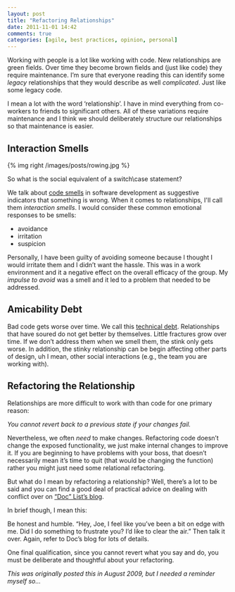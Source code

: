 ```yaml
---
layout: post
title: "Refactoring Relationships"
date: 2011-11-01 14:42
comments: true
categories: [agile, best practices, opinion, personal]
---
```


Working with people is a lot like working with code. New relationships are green fields. Over time they become brown fields and (just like code) they require maintenance. I’m sure that everyone reading this can identify some _legacy_ relationships that they would describe as well _complicated_. Just like some legacy code.

<!-- more -->

I mean a lot with the word ‘relationship’. I have in mind everything from co-workers to friends to significant others. All of these variations require maintenance and I think we should deliberately structure our relationships so that maintenance is easier.

## Interaction Smells

{% img right /images/posts/rowing.jpg %}

So what is the social equivalent of a switch\case statement?

We talk about [code smells](http://en.wikipedia.org/wiki/Code_smell) in software development as suggestive indicators that something is wrong. When it comes to relationships, I'll call them _interaction smells_. I would consider these common emotional responses to be smells:

* avoidance
* irritation
* suspicion

Personally, I have been guilty of avoiding someone because I thought I would irritate them and I didn’t want the hassle. This was in a work environment and it a negative effect on the overall efficacy of the group. My _impulse to avoid_ was a smell and it led to a problem that needed to be addressed.

## Amicability Debt
Bad code gets worse over time. We call this [technical debt](http://martinfowler.com/bliki/TechnicalDebt.html). Relationships that have soured do not get better by themselves. Little fractures grow over time. If we don’t address them when we smell them, the stink only gets worse. In addition, the stinky relationship can be begin affecting other parts of design, uh I mean, other social interactions (e.g., the team you are working with).

## Refactoring the Relationship

Relationships are more difficult to work with than code for one primary reason:

_You cannot revert back to a previous state if your changes fail._

Nevertheless, we often _need_ to make changes. Refactoring code doesn’t change the exposed functionality, we just make internal changes to improve it. If you are beginning to have problems with your boss, that doesn’t necessarily mean it’s time to quit (that would be changing the function) rather you might just need some relational refactoring.

But what do I mean by refactoring a relationship? Well, there’s a lot to be said and you can find a good deal of practical advice on dealing with conflict over on [“Doc” List’s blog](http://www.stevenlist.com/blog/).

In brief though, I mean this:

Be honest and humble. “Hey, Joe, I feel like you’ve been a bit on edge with me. Did I do something to frustrate you? I’d like to clear the air.” Then talk it over. Again, refer to Doc’s blog for lots of details.

One final qualification, since you cannot revert what you say and do, you must be deliberate and thoughtful about your refactoring.

_This was originally posted this in August 2009, but I needed a reminder myself so&hellip;_